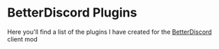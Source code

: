 # BetterDiscord Plugins

Here you'll find a list of the plugins I have created for the [BetterDiscord](https://betterdiscord.app/) client mod
